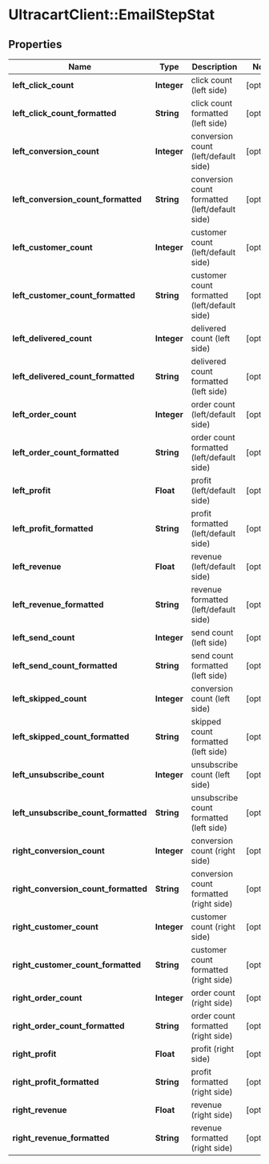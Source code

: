 # UltracartClient::EmailStepStat

## Properties
Name | Type | Description | Notes
------------ | ------------- | ------------- | -------------
**left_click_count** | **Integer** | click count (left side) | [optional] 
**left_click_count_formatted** | **String** | click count formatted (left side) | [optional] 
**left_conversion_count** | **Integer** | conversion count (left/default side) | [optional] 
**left_conversion_count_formatted** | **String** | conversion count formatted (left/default side) | [optional] 
**left_customer_count** | **Integer** | customer count (left/default side) | [optional] 
**left_customer_count_formatted** | **String** | customer count formatted (left/default side) | [optional] 
**left_delivered_count** | **Integer** | delivered count (left side) | [optional] 
**left_delivered_count_formatted** | **String** | delivered count formatted (left side) | [optional] 
**left_order_count** | **Integer** | order count (left/default side) | [optional] 
**left_order_count_formatted** | **String** | order count formatted (left/default side) | [optional] 
**left_profit** | **Float** | profit (left/default side) | [optional] 
**left_profit_formatted** | **String** | profit formatted (left/default side) | [optional] 
**left_revenue** | **Float** | revenue (left/default side) | [optional] 
**left_revenue_formatted** | **String** | revenue formatted (left/default side) | [optional] 
**left_send_count** | **Integer** | send count (left side) | [optional] 
**left_send_count_formatted** | **String** | send count formatted (left side) | [optional] 
**left_skipped_count** | **Integer** | conversion count (left side) | [optional] 
**left_skipped_count_formatted** | **String** | skipped count formatted (left side) | [optional] 
**left_unsubscribe_count** | **Integer** | unsubscribe count (left side) | [optional] 
**left_unsubscribe_count_formatted** | **String** | unsubscribe count formatted (left side) | [optional] 
**right_conversion_count** | **Integer** | conversion count (right side) | [optional] 
**right_conversion_count_formatted** | **String** | conversion count formatted (right side) | [optional] 
**right_customer_count** | **Integer** | customer count (right side) | [optional] 
**right_customer_count_formatted** | **String** | customer count formatted (right side) | [optional] 
**right_order_count** | **Integer** | order count (right side) | [optional] 
**right_order_count_formatted** | **String** | order count formatted (right side) | [optional] 
**right_profit** | **Float** | profit (right side) | [optional] 
**right_profit_formatted** | **String** | profit formatted (right side) | [optional] 
**right_revenue** | **Float** | revenue (right side) | [optional] 
**right_revenue_formatted** | **String** | revenue formatted (right side) | [optional] 


